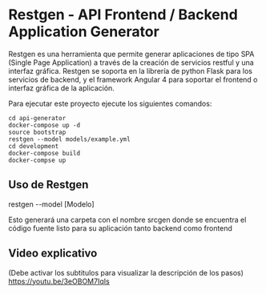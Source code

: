 # Restgen - API Frontend / Backend Application Generator

Restgen es una herramienta que permite generar aplicaciones de tipo SPA (Single Page Application) a través de la creación de servicios restful y una interfaz gráfica. Restgen se soporta en la librería de python Flask para los servicios de backend, y el framework Angular 4 para soportar el frontend o interfaz gráfica de la aplicación.

Para ejecutar este proyecto ejecute los siguientes comandos:


```
cd api-generator
docker-compose up -d
source bootstrap
restgen --model models/example.yml
cd development
docker-compose build
docker-compse up
```

## Uso de Restgen

restgen --model [Modelo]

Esto generará una carpeta con el nombre srcgen donde se encuentra el código fuente listo para su aplicación tanto
backend como frontend

## Video explicativo
(Debe activar los subtitulos para visualizar la descripción de los pasos)
https://youtu.be/3eOBOM7IqIs
